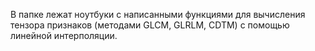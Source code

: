 В папке лежат ноутбуки с написанными функциями для вычисления тензора признаков (методами GLCM, GLRLM, CDTM) с помощью линейной интерполяции. 
